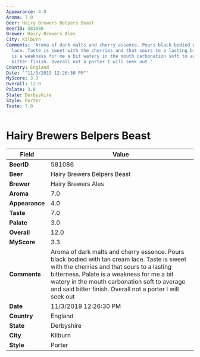 ```yaml
---
Appearance: 4.0
Aroma: 7.0
Beer: Hairy Brewers Belpers Beast
BeerID: 581086
Brewer: Hairy Brewers Ales
City: Kilburn
Comments: 'Aroma of dark malts and cherry essence. Pours black bodied with tan cream
  lace. Taste is sweet with the cherries and that sours to a lasting bitterness. Palate
  is a weakness for me a bit watery in the mouth carbonation soft to average and said
  bitter finish. Overall not a porter I will seek out '
Country: England
Date: '"11/3/2019 12:26:30 PM"'
MyScore: 3.3
Overall: 12.0
Palate: 3.0
State: Derbyshire
Style: Porter
Taste: 7.0
---
```


# Hairy Brewers Belpers Beast

| Field         | Value |
|---------------|-------|
| **BeerID** | 581086 |
| **Beer** | Hairy Brewers Belpers Beast |
| **Brewer** | Hairy Brewers Ales |
| **Aroma** | 7.0 |
| **Appearance** | 4.0 |
| **Taste** | 7.0 |
| **Palate** | 3.0 |
| **Overall** | 12.0 |
| **MyScore** | 3.3 |
| **Comments** | Aroma of dark malts and cherry essence. Pours black bodied with tan cream lace. Taste is sweet with the cherries and that sours to a lasting bitterness. Palate is a weakness for me a bit watery in the mouth carbonation soft to average and said bitter finish. Overall not a porter I will seek out  |
| **Date** | 11/3/2019 12:26:30 PM |
| **Country** | England |
| **State** | Derbyshire |
| **City** | Kilburn |
| **Style** | Porter |
